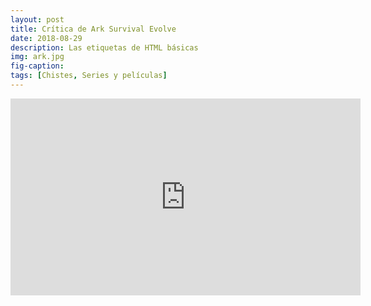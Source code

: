 ```yaml
---
layout: post
title: Crítica de Ark Survival Evolve
date: 2018-08-29
description: Las etiquetas de HTML básicas
img: ark.jpg
fig-caption: 
tags: [Chistes, Series y películas]
---
```


<iframe width="560" height="315" src="https://www.youtube.com/embed/PHy3xx5aqZE" frameborder="0" allow="autoplay; encrypted-media" allowfullscreen></iframe>
